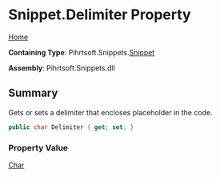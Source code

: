 # Snippet\.Delimiter Property

[Home](../../../../README.md)

**Containing Type**: Pihrtsoft\.Snippets\.[Snippet](../README.md)

**Assembly**: Pihrtsoft\.Snippets\.dll

## Summary

Gets or sets a delimiter that encloses placeholder in the code\.

```csharp
public char Delimiter { get; set; }
```

### Property Value

[Char](https://docs.microsoft.com/en-us/dotnet/api/system.char)

